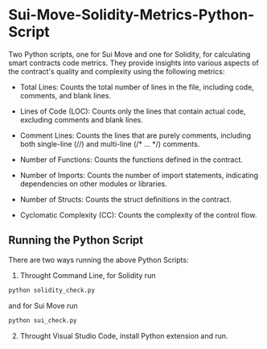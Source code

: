 # Sui-Move-Solidity-Metrics-Python-Script
Two Python scripts, one for Sui Move and one for Solidity, for calculating smart contracts code metrics. They provide insights into various aspects of the contract's quality and complexity using the following metrics:
- Total Lines: Counts the total number of lines in the file, including code, comments, and blank lines.
  
- Lines of Code (LOC): Counts only the lines that contain actual code, excluding comments and blank lines.
  
- Comment Lines: Counts the lines that are purely comments, including both single-line (//) and multi-line (/* ... */) comments.
  
- Number of Functions: Counts the functions defined in the contract.
  
- Number of Imports: Counts the number of import statements, indicating dependencies on other modules or libraries.
  
- Number of Structs: Counts the struct definitions in the contract.

- Cyclomatic Complexity (CC): Counts the complexity of the control flow.


## Running the Python Script
There are two ways running the above Python Scripts:
1) Throught Command Line, for Solidity run
```sh
python solidity_check.py
```
and for Sui Move run
```sh
python sui_check.py
```

2) Throught Visual Studio Code, install Python extension and run.
